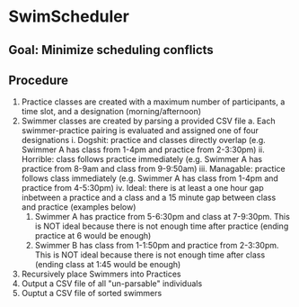 # SwimScheduler
## Goal: Minimize scheduling conflicts
## Procedure
1. Practice classes are created with a maximum number of participants, a time slot, and a designation (morning/afternoon)
2. Swimmer classes are created by parsing a provided CSV file
  a. Each swimmer-practice pairing is evaluated and assigned one of four designations
    i. Dogshit: practice and classes directly overlap (e.g. Swimmer A has class from 1-4pm and practice from 2-3:30pm)
    ii. Horrible: class follows practice immediately (e.g. Swimmer A has practice from 8-9am and class from 9-9:50am)
    iii. Managable: practice follows class immediately (e.g. Swimmer A has class from 1-4pm and practice from 4-5:30pm)
    iv. Ideal: there is at least a one hour gap inbetween a practice and a class and a 15 minute gap between class and practice (examples below)
      1. Swimmer A has practice from 5-6:30pm and class at 7-9:30pm. This is NOT ideal because there is not enough time after practice (ending practice at 6 would be enough)
      2. Swimmer B has class from 1-1:50pm and practice  from 2-3:30pm. This is NOT ideal because there  is not enough time after class (ending class at 1:45 would be enough)
3. Recursively place Swimmers into Practices
4. Output a CSV file of all "un-parsable" individuals
5. Ouptut a CSV file of sorted swimmers
